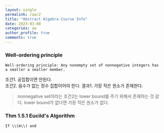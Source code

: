 ```yaml
---
layout: single
permalink: /aa/2
title: "Abstract Algebra Course Info"
date: 2023-03-08
categories: aa
author_profile: true
comments: true
---
```


### Well-ordering principle

    Well-ordering principle: Any nonempty set of nonnegative integers has a smaller a smaller member.

조건1. 공집합이면 안된다.  
조건2. 음수가 없는 정수 집합이어야 한다.
결과1. 가장 작은 원소가 존재한다.

> nonnegative set이라는 조건2는 lower bound를 주기 위해서 존재하는 것 같다. lower bound가 없다면 가장 작은 원소가 없다.

### Thm 1.5.1 Eucild's Algorithm

    If \\(m\\) and